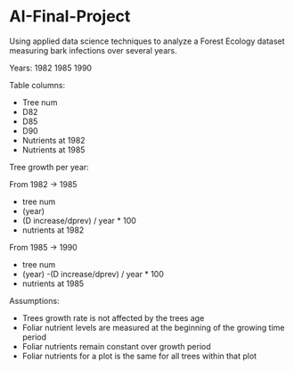 # AI-Final-Project
Using applied data science techniques to analyze a Forest Ecology dataset measuring bark infections over several years.


Years:
1982
1985
1990

Table columns:
- Tree num
- D82
- D85
- D90
- Nutrients at 1982
- Nutrients at 1985


Tree growth per year:

From 1982 -> 1985
- tree num
- (year)
- (D increase/dprev) / year * 100
- nutrients at 1982

From 1985 -> 1990
- tree num
- (year)
-(D increase/dprev) / year * 100
- nutrients at 1985



Assumptions:
- Trees growth rate is not affected by the trees age
- Foliar nutrient levels are measured at the beginning of the growing time period
- Foliar nutrients remain constant over growth period
- Foliar nutrients for a plot is the same for all trees within that plot
